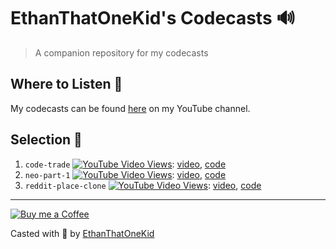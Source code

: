 # EthanThatOneKid's Codecasts 🔊
> A companion repository for my codecasts

## Where to Listen 🔮
My codecasts can be found [here][videos] on my YouTube channel.

## Selection 💽
1. `code-trade` [![YouTube Video Views](https://img.shields.io/youtube/views/4gpAqkeyAyk?style=social)](https://youtu.be/4gpAqkeyAyk): [video](https://youtu.be/4gpAqkeyAyk), [code](https://github.com/EthanThatOneKid/code-trade)
1. `neo-part-1` [![YouTube Video Views](https://img.shields.io/youtube/views/PN0gI5pwrW8?style=social)](https://youtu.be/PN0gI5pwrW8): [video](https://youtu.be/PN0gI5pwrW8), [code](https://github.com/EthanThatOneKid/neo)
1. `reddit-place-clone` [![YouTube Video Views](https://img.shields.io/youtube/views/PN0gI5pwrW8?style=social)](https://youtu.be/PN0gI5pwrW8): [video](#), [code](https://github.com/EthanThatOneKid/reddit-place-clone)

---

[![Buy me a Coffee](https://img.shields.io/badge/buy%20me%20a-coffee-%23FF813F)][bmac]

Casted with 💖 by [EthanThatOneKid][site]

[site]: http://ethandavidson.com/
[videos]: https://www.youtube.com/playlist?list=PLbLNnDY4DZ9cRRev6DidK2Mh0P1-UY8QQ
[bmac]: http://buymeacoff.ee/etok
